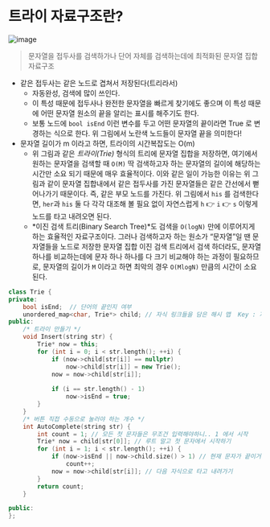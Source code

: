 # 트라이 자료구조란?

![image](https://s3.us-west-2.amazonaws.com/secure.notion-static.com/7b983e2f-4cee-47c2-aa09-36ef34094e84/Untitled.png?X-Amz-Algorithm=AWS4-HMAC-SHA256&X-Amz-Credential=AKIAT73L2G45O3KS52Y5%2F20210613%2Fus-west-2%2Fs3%2Faws4_request&X-Amz-Date=20210613T133909Z&X-Amz-Expires=86400&X-Amz-Signature=fd38502e3f99426d97d8227e68520c4ad865ebac34cc45e8a6949d75171ad6f0&X-Amz-SignedHeaders=host&response-content-disposition=filename%20%3D%22Untitled.png%22)

> 문자열을 접두사를 검색하가나 단어 자체를 검색하는데에 최적화된 문자열 집합 자료구조

- 같은 접두사는 같은 노드로 겹쳐서 저장된다(트리라서)
    - 자동완성, 검색에 많이 쓰인다.
    - 이 특성 때문에 접두사나 완전한 문자열을 빠르게 찾기에도 좋으며 이 특성 때문에 어떤 문자열 원소의 끝을 알리는 표시를 해주기도 한다.
    - 보통 노드에 `bool isEnd` 이런 변수를 두고 어떤 문자열의 끝이라면 True 로 변경하는 식으로 한다. 위 그림에서 노란색 노드들이 문자열 끝을 의미한다!
- 문자열 길이가 m 이라고 하면, 트라이의 시간복잡도는 O(m)
    - 위 그림과 같은 *트라이(Trie)* 형식의 트리에 문자열 집합을 저장하면, 여기에서 원하는 문자열을 검색할 때 `O(M)` 딱 검색하고자 하는 문자열의 길이에 해당하는 시간만 소요 되기 때문에 매우 효율적이다. 이와 같은 일이 가능한 이유는 위 그림과 같이 문자열 집합내에서 같은 접두사를 가진 문자열들은 같은 간선에서 뻗어나가기 때문이다. 즉, 같은 부모 노드를 가진다. 위 그림에서 `his` 를 검색한다면, `her`과 `his` 둘 다 각각 대조해 볼 필요 없이 자연스럽게 `h` 👉 `i` 👉 `s` 이렇게 노드를 타고 내려오면 된다.
    - *이진 검색 트리(Binary Search Tree)*도 검색을 `O(logN)` 만에 이루어지게 하는 효율적인 자료구조이다. 그러나 검색하고자 하는 원소가 “문자열”일 땐 문자열들을 노드로 저장한 문자열 집합 이진 검색 트리에서 검색 하더라도, 문자열 하나를 비교하는데에 문자 하나 하나를 다 크기 비교해야 하는 과정이 필요하므로, 문자열의 길이가 `M` 이라고 하면 최악의 경우 `O(MlogN)` 만큼의 시간이 소요 된다.

```cpp
class Trie {
private:
    bool isEnd;  // 단어의 끝인지 여부
    unordered_map<char, Trie*> child; // 자식 링크들을 담은 해시 맵  Key : 자식 문자(다음 글자)  Value : 자식 객체 주소
public:
    /* 트라이 만들기 */
    void Insert(string str) {
        Trie* now = this;
        for (int i = 0; i < str.length(); ++i) {
            if (now->child[str[i]] == nullptr)
                now->child[str[i]] = new Trie();
            now = now->child[str[i]];
            
            if (i == str.length() - 1)
                now->isEnd = true;
        }
    }
    /* 버튼 직접 수동으로 눌러야 하는 개수 */
    int AutoComplete(string str) {
        int count = 1; // 모든 첫 문자들은 무조건 입력해야하니.. 1 에서 시작
        Trie* now = child[str[0]]; // 루트 말고 첫 문자에서 시작하기
        for (int i = 1; i < str.length(); ++i) { 
            if (now->isEnd || now->child.size() > 1) // 현재 문자가 끝이거나 혹은 현재 문자의 자식 문자 개수가 2 이상이라면 수동으로 입력해야 한다. count += 1
                count++;
            now = now->child[str[i]]; // 다음 자식으로 타고 내려가기
        }
        return count; 
    }

public:
};
```